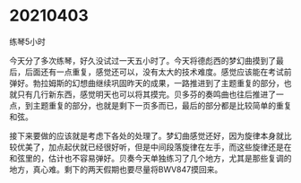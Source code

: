 # 20210403

练琴5小时

今天分了多次练琴，好久没试过一天五小时了。今天将德彪西的梦幻曲摸到了最后，后面还有一点重复，感觉还可以，没有太大的技术难度。感觉应该能在考试前弹好。勃拉姆斯的幻想曲继续巩固昨天的成果，一路推进到了主题重复的部分，也就只有几行新东西，感觉明天也可以将其摸完。贝多芬的奏鸣曲也往后推进了一点，到主题重复的部分，也就是剩下一页多而已，最后的部分都是比较简单的重复和弦。

接下来要做的应该就是考虑下各处的处理了。梦幻曲感觉还好，因为旋律本身就比较优美了，加点起伏就已经很好听，但是中间段落旋律在左手，而这些旋律还是在和弦里的，估计也不容易弹好。贝奏今天单独练习了几个地方，尤其是那些复调的地方，真心难。剩下的两天假期也要尽量将BWV847摸回来。
